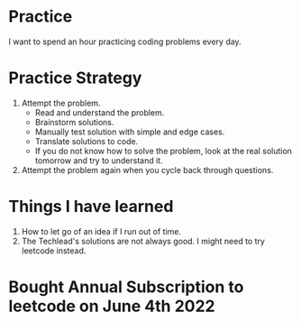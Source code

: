 # Practice
I want to spend an hour practicing coding problems every day.

# Practice Strategy

1. Attempt the problem.
    - Read and understand the problem.
    - Brainstorm solutions.
    - Manually test solution with simple and edge cases.
    - Translate solutions to code.
    - If you do not know how to solve the problem, look at the real solution tomorrow and try to understand it.
2. Attempt the problem again when you cycle back through questions.

# Things I have learned

1. How to let go of an idea if I run out of time.
2. The Techlead's solutions are not always good. I might need to try leetcode instead.

# Bought Annual Subscription to leetcode on June 4th 2022
